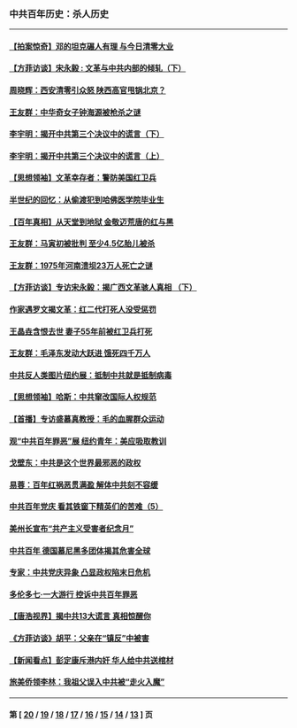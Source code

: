 ### 中共百年历史：杀人历史
---
#### [【拍案惊奇】邓的坦克碾人有理 与今日清零大业](../../pages/nf1176106/n13729574.md?05130430) 
#### [【方菲访谈】宋永毅 : 文革与中共内部的倾轧（下）](../../pages/nf1176106/n13486836.md?05130430) 
#### [周晓辉：西安清零引众怒 陕西高官甩锅北京？](../../pages/nf1176106/n13484627.md?05130430) 
#### [王友群：中华奇女子钟海源被枪杀之谜](../../pages/nf1176106/n13430555.md?05130430) 
#### [李宇明：揭开中共第三个决议中的谎言（下）](../../pages/nf1176106/n13389389.md?05130430) 
#### [李宇明：揭开中共第三个决议中的谎言（上）](../../pages/nf1176106/n13388697.md?05130430) 
#### [【思想领袖】文革幸存者：警防美国红卫兵](../../pages/nf1176106/n13339289.md?05130430) 
#### [半世纪的回忆：从偷渡犯到哈佛医学院毕业生](../../pages/nf1176106/n13345328.md?05130430) 
#### [【百年真相】从天堂到地狱 金敬迈荒唐的红与黑](../../pages/nf1176106/n13336995.md?05130430) 
#### [王友群：马寅初被批判 至少4.5亿胎儿被杀](../../pages/nf1176106/n13260313.md?05130430) 
#### [王友群：1975年河南溃坝23万人死亡之谜](../../pages/nf1176106/n13231576.md?05130430) 
#### [【方菲访谈】专访宋永毅：揭广西文革骇人真相 （下）](../../pages/nf1176106/n13209074.md?05130430) 
#### [作家遇罗文揭文革：红二代打死人没受惩罚](../../pages/nf1176106/n13205254.md?05130430) 
#### [王晶垚含恨去世 妻子55年前被红卫兵打死](../../pages/nf1176106/n13203590.md?05130430) 
#### [王友群：毛泽东发动大跃进 饿死四千万人](../../pages/nf1176106/n13177158.md?05130430) 
#### [中共反人类图片纽约展：抵制中共就是抵制病毒](../../pages/nf1176106/n13115371.md?05130430) 
#### [【思想领袖】哈斯：中共窜改国际人权规范](../../pages/nf1176106/n13053647.md?05130430) 
#### [【首播】专访盛慕真教授：毛的血腥群众运动](../../pages/nf1176106/n13091782.md?05130430) 
#### [观“中共百年罪恶”展 纽约青年：美应吸取教训](../../pages/nf1176106/n13085246.md?05130430) 
#### [戈壁东：中共是这个世界最邪恶的政权](../../pages/nf1176106/n13085641.md?05130430) 
#### [易蓉：百年红祸恶贯满盈 解体中共刻不容缓](../../pages/nf1176106/n13084455.md?05130430) 
#### [中共百年党庆 看其铁窗下精英们的苦难（5）](../../pages/nf1176106/n13076766.md?05130430) 
#### [美州长宣布“共产主义受害者纪念月”](../../pages/nf1176106/n13074024.md?05130430) 
#### [中共百年 德国慕尼黑多团体揭其危害全球](../../pages/nf1176106/n13068873.md?05130430) 
#### [专家：中共党庆异象 凸显政权陷末日危机](../../pages/nf1176106/n13067084.md?05130430) 
#### [多伦多七·一大游行 控诉中共百年罪恶](../../pages/nf1176106/n13062043.md?05130430) 
#### [【唐浩视界】揭中共13大谎言 真相惊醒你](../../pages/nf1176106/n13065208.md?05130430) 
#### [《方菲访谈》胡平：父亲在“镇反”中被害](../../pages/nf1176106/n13064114.md?05130430) 
#### [【新闻看点】彭定康斥港内奸 华人给中共送棺材](../../pages/nf1176106/n13064230.md?05130430) 
#### [旅美侨领李林：我祖父误入中共被“走火入魔”](../../pages/nf1176106/n13062777.md?05130430) 

---
#### 第 [ [20](./20.md?05130430) / [19](./19.md?05130430) / [18](./18.md?05130430) / [17](./17.md?05130430) / [16](./16.md?05130430) / [15](./15.md?05130430) / [14](./14.md?05130430) / [13](./13.md?05130430) ] 页
